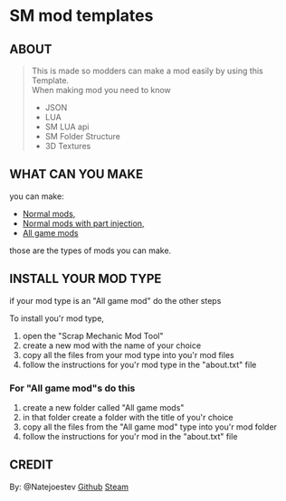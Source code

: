 # SM mod templates

## ABOUT

> This is made so modders can make a mod easily by using this Template.\
> When making mod you need to know
> - JSON
> - LUA
> - SM LUA api
> - SM Folder Structure
> - 3D Textures

## WHAT CAN YOU MAKE

you can make:
- [Normal mods,](https://github.com/Natejoestev/SM-mod-templates/tree/main/Mod%20types/Normal%20mods)
- [Normal mods with part injection,](https://github.com/Natejoestev/SM-mod-templates/tree/main/Mod%20types/Normal%20mods%20with%20part%20injection)
- [All game mods](https://github.com/Natejoestev/SM-mod-templates/tree/main/Mod%20types/All%20game%20mods)

those are the types of mods you can make.

## INSTALL YOUR MOD TYPE

if your mod type is an "All game mod" do the other steps

To install you'r mod type,
1. open the "Scrap Mechanic Mod Tool"
2. create a new mod with the name of your choice
3. copy all the files from your mod type into you'r mod files
4. follow the instructions for you'r mod type in the "about.txt" file

### For "All game mod"s do this
1. create a new folder called "All game mods"
2. in that folder create a folder with the title of you'r choice
3. copy all the files from the "All game mod" type into you'r mod folder
4. follow the instructions for you'r mod in the "about.txt" file

## CREDIT
By: @Natejoestev [Github](https://github.com/Natejoestev) [Steam](https://steamcommunity.com/profiles/76561198990557860)
